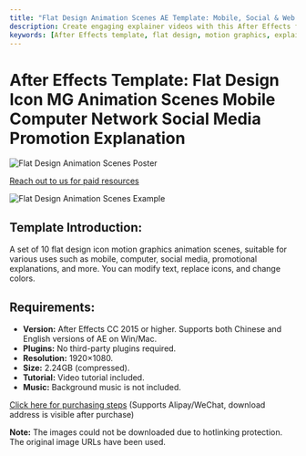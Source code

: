```yaml
---
title: "Flat Design Animation Scenes AE Template: Mobile, Social & Web Explainer"
description: Create engaging explainer videos with this After Effects flat design template. Features 10 icon-based motion graphics scenes for mobile, computer, social media, and web promotions. Customizable text, icons, and colors. No plugins required.
keywords: [After Effects template, flat design, motion graphics, explainer video, social media animation, web promotion, icon animation, customizable AE template]
---
```


# After Effects Template: Flat Design Icon MG Animation Scenes Mobile Computer Network Social Media Promotion Explanation

![Flat Design Animation Scenes Poster](https://www.gfxcamp.com/wp-content/uploads/2022/08/0001-5.jpg)

[Reach out to us for paid resources](https://wa.me/8613237610083)

![Flat Design Animation Scenes Example](https://www.gfxcamp.com/wp-content/uploads/2022/08/0002-5.jpg)

## Template Introduction:

A set of 10 flat design icon motion graphics animation scenes, suitable for various uses such as mobile, computer, social media, promotional explanations, and more. You can modify text, replace icons, and change colors.

## Requirements:

*   **Version:** After Effects CC 2015 or higher. Supports both Chinese and English versions of AE on Win/Mac.
*   **Plugins:** No third-party plugins required.
*   **Resolution:** 1920×1080.
*   **Size:** 2.24GB (compressed).
*   **Tutorial:** Video tutorial included.
*   **Music:** Background music is not included.

[Click here for purchasing steps](https://www.gfxcamp.com/buy-help)
(Supports Alipay/WeChat, download address is visible after purchase)

**Note:** The images could not be downloaded due to hotlinking protection. The original image URLs have been used.
